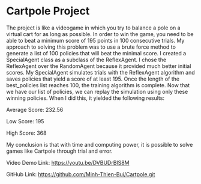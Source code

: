 # Cartpole Project
The project is like a videogame in which you try to balance a pole on a virtual cart for as long as possible. In order to win the game, you need to be able to beat a minimum score of 195 points in 100 consecutive trials. My approach to solving this problem was to use a brute force method to generate a list of 100 policies that will beat the minimal score. I created a SpecialAgent class as a subclass of the ReflexAgent. I chose the ReflexAgent over the RandomAgent because it provided much better initial scores. My SpecialAgent simulates trials with the ReflexAgent algorithm and saves policies that yield a score of at least 195. Once the length of the best_policies list reaches 100, the training algorithm is complete. Now that we have our list of policies, we can replay the simulation using only these winning policies. When I did this, it yielded the following results:

Average Score: 232.56

Low Score: 195

High Score: 368

 

My conclusion is that with time and computing power, it is possible to solve games like Cartpole through trial and error.

Video Demo Link: https://youtu.be/DVBUDrBlS8M

GitHub Link: https://github.com/Minh-Thien-Bui/Cartpole.git

